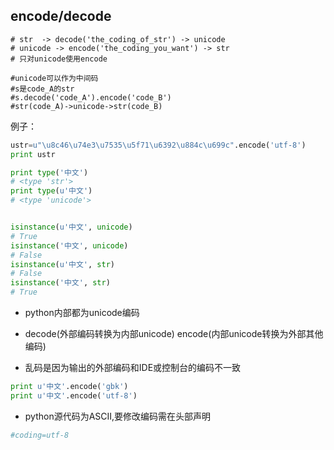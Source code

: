 ## encode/decode

```
# str  -> decode('the_coding_of_str') -> unicode
# unicode -> encode('the_coding_you_want') -> str
# 只对unicode使用encode

#unicode可以作为中间码
#s是code_A的str
#s.decode('code_A').encode('code_B')
#str(code_A)->unicode->str(code_B)
```
例子：
```py
ustr=u"\u8c46\u74e3\u7535\u5f71\u6392\u884c\u699c".encode('utf-8')
print ustr

print type('中文')
# <type 'str'>
print type(u'中文')
# <type 'unicode'>


isinstance(u'中文', unicode)
# True
isinstance('中文', unicode)
# False
isinstance(u'中文', str)
# False
isinstance('中文', str)
# True
```
+ python内部都为unicode编码

+ decode(外部编码转换为内部unicode) encode(内部unicode转换为外部其他编码)

+ 乱码是因为输出的外部编码和IDE或控制台的编码不一致

```py
print u'中文'.encode('gbk')
print u'中文'.encode('utf-8')
```
+ python源代码为ASCII,要修改编码需在头部声明
```py
#coding=utf-8
```